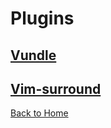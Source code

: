 # Plugins
## [Vundle](/Vim/Plugins/Vundle)
## [Vim-surround](/Vim/Plugins/Vim-surround)

[Back to Home](https://husthed.github.io)

